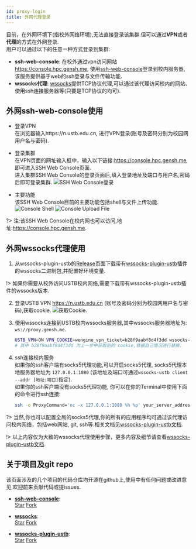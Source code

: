 ```yaml
---
id: proxy-login
title: 外网代理登录
---
```


目前，在外网环境下(指校外网络环境),无法直接登录该集群.但可以通过**VPN**或者**代理**的方式在外网登录.  
用户可以通过以下的任意一种方式登录到集群:
- **ssh-web-console**: 在校外通过vpn访问网站 https://console.hpc.gensh.me, 使用[ssh-web-console](https://github.com/genshen/ssh-web-console)登录到校内服务器, 该服务提供基于web的ssh登录与文件传输功能.
- **wssocks代理**: [wssocks](https://github.com/genshen/wssocks)提供TCP协议代理,可以通过该代理访问校内的网站、使用ssh连接服务器等(只要是TCP协议的均可).

## 外网ssh-web-console使用
- 登录VPN  
在浏览器输入https://n.ustb.edu.cn, 进行VPN登录(账号及密码分别为校园网用户名与密码).  

- 登录集群  
 在VPN页面的网址输入框中，输入以下链接:https://console.hpc.gensh.me, 即可进入SSH Web Console页面.  
 进入集群SSH Web Console的登录页面后,填入登录地址及端口与用户名,密码后即可登录集群. 
 ![SSH Web Console登录](https://github.com/genshen/ssh-web-console/raw/master/Screenshots/shot2.png)

- 主要功能  
 该SSH Web Console目前的主要功能包括shell与文件上传功能.
 ![Console Shell](https://github.com/genshen/ssh-web-console/raw/master/Screenshots/shot3.png)
 ![Console Upload File](https://github.com/genshen/ssh-web-console/raw/master/Screenshots/shot4.png)

?> 注:该SSH Web Console在校内网也可以访问,地址:https://console.hpc.gensh.me.

## 外网wssocks代理使用
1. 从wssocks-plugin-ustb的[Release](https://github.com/genshen/wssocks-plugin-ustb/releases)页面下载带有[wssocks-plugin-ustb](https://github.com/genshen/wssocks-plugin-ustb)插件的wssocks二进制包,并配置好环境变量.  

!> 如果你需要从校外访问USTB校内网络,需要下载带有wssocks-plugin-ustb插件的wssocks版本.

2. 登录USTB VPN https://n.ustb.edu.cn (账号及密码分别为校园网用户名与密码),获取cookie.
   ![获取Cookie](https://github.com/genshen/wssocks-plugin-ustb/raw/master/docs/zh-cn/asserts/get-cookie.png).

3. 使用wssocks连接到USTB校内wssocks服务器,其中wssocks服务器地址为: `ws://proxy.gensh.me`.
    ```bash
    USTB_VPN=ON VPN_COOKIE=wengine_vpn_ticket=b28f9aabf8d4f3dd wssocks-ustb client --addr :1080 --remote ws://proxy.gensh.me
    # 其中 b28f9aabf8d4f3dd 为上一步中获取到的 cookie,依据自己情况进行替换.
    ```
4. ssh连接校内服务  
   如果你的ssh客户端有socks5代理功能,可以开启socks5代理, socks5代理本地服务器地址为 `127.0.0.1:1080` (该地址及端口可通过`wssocks-ustb client --addr [地址:端口]`指定).  
   如果你的ssh客户端没有socks5代理功能, 你可以在你的Terminal中使用下面的命令进行ssh连接:
   ```bash
   ssh -o ProxyCommand='nc -x 127.0.0.1:1080 %h %p' your_server_address
   ```

?> 当然,你也可以配置全局的socks5代理,你的所有的应用程序均可通过该代理访问校内网络，包括web网站, git, ssh等.相关文档见[wssocks-plugin-ustb文档](https://github.com/genshen/wssocks-plugin-ustb/blob/master/docs/zh-cn/README.md).

!> 以上内容仅为大致的wssocks代理使用步骤，更多内容及细节请查看[wssocks-plugin-ustb文档](https://github.com/genshen/wssocks-plugin-ustb/blob/master/docs/zh-cn/README.md).

## 关于项目及git repo
该页面涉及的几个项目的代码仓库均开源在github上,使用中有任何问题或改进意见,欢迎前来贡献代码或提issues.

- **[ssh-web-console](https://github.com/genshen/ssh-web-console)**:  
  <a class="github-button" target="_blank" href="https://github.com/genshen/ssh-web-console" data-size="large" data-show-count="true" aria-label="Star genshen/ssh-web-console on GitHub">Star</a>  <a class="github-button" target="_blank" href="https://github.com/genshen/ssh-web-console/fork" data-size="large" data-show-count="true" aria-label="Fork genshen/ssh-web-console on GitHub">Fork</a>

- **[wssocks](https://github.com/genshen/wssocks)**:  
  <a class="github-button" target="_blank" href="https://github.com/genshen/wssocks" data-size="large" data-show-count="true" aria-label="Star genshen/wssocks on GitHub">Star</a>  <a class="github-button" target="_blank" href="https://github.com/genshen/wssocks/fork" data-size="large" data-show-count="true" aria-label="Fork genshen/wssocks on GitHub">Fork</a>

- **[wssocks-plugin-ustb](https://github.com/genshen/wssocks-plugin-ustb)**:  
  <a class="github-button" target="_blank" href="https://github.com/genshen/wssocks-plugin-ustb" data-size="large" data-show-count="true" aria-label="Star genshen/wssocks-plugin-ustb on GitHub">Star</a>  <a class="github-button" target="_blank" href="https://github.com/genshen/wssocks-plugin-ustb/fork" data-size="large" data-show-count="true" aria-label="Fork genshen/wssocks-plugin-ustb on GitHub">Fork</a>
